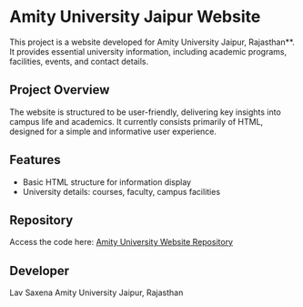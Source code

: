 # Amity University Jaipur Website

This project is a website developed for Amity University Jaipur, Rajasthan**. It provides essential university information, including academic programs, facilities, events, and contact details.

## Project Overview

The website is structured to be user-friendly, delivering key insights into campus life and academics. It currently consists primarily of HTML, designed for a simple and informative user experience.

## Features

- Basic HTML structure for information display
- University details: courses, faculty, campus facilities

## Repository

Access the code here: [Amity University Website Repository](https://github.com/LavSaxena2005/amity-website)

## Developer

Lav Saxena 
Amity University Jaipur, Rajasthan
